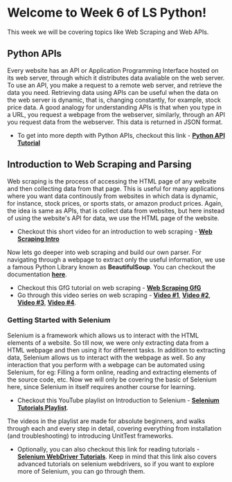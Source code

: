 # Welcome to Week 6 of LS Python!
This week we will be covering topics like Web Scraping and Web APIs. 

## Python APIs
Every website has an API or Application Programming Interface hosted on its web server, through which it distributes data avaliable on the web server. To use an API, you make a request to a remote web server, and retrieve the data you need. Retrieving data using APIs can be useful when the data on the web server is dynamic, that is, changing constantly, for example, stock price data. 
A good analogy for understanding APIs is that when you type in a URL, you request a webpage from the webserver, similarly, through an API you request data from the webserver. This data is returned in JSON format. 
* To get into more depth with Python APIs, checkout this link - **[Python API Tutorial](https://www.dataquest.io/blog/python-api-tutorial/)**


## Introduction to Web Scraping and Parsing
Web scraping is the process of accessing the HTML page of any website and then collecting data from that page. This is useful for many applications where you want data continously from websites in which data is dynamic, for instance, stock prices, or sports stats, or amazon product prices. Again, the idea is same as APIs, that is collect data from websites, but here instead of using the website's API for data, we use the HTML page of the website.
* Checkout this short video for an introduction to web scraping - **[Web Scraping Intro](https://www.youtube.com/watch?v=Ct8Gxo8StBU)**

Now lets go deeper into web scraping and build our own parser. For navigating through a webpage to extract only the useful information, we use a famous Python Library known as **BeautifulSoup**. You can checkout the documentation **[here](http://www.crummy.com/software/BeautifulSoup/)**. 
* Checkout this GfG tutorial on web scraping - **[Web Scraping GfG](https://www.geeksforgeeks.org/implementing-web-scraping-python-beautiful-soup/)**
* Go through this video series on web scraping - **[Video #1](https://www.youtube.com/watch?v=aIPqt-OdmS0)**, **[Video #2](https://www.youtube.com/watch?v=kRDrlvO-Oz0)**, **[Video #3](https://www.youtube.com/watch?v=sAuGH1Kto2I)**, **[Video #4](https://www.youtube.com/watch?v=FSH77vnOGqU)**. 

### Getting Started with Selenium 
Selenium is a framework which allows us to interact with the HTML elements of a website. So till now, we were only extracting data from a HTML webpage and then using it for different tasks. In addition to extracting data, Selenium allows us to interact with the webpage as well. So any interaction that you perform with a webpage can be automated using Selenium, for eg: Filling a form online, reading and extracting elements of the source code, etc. Now we will only be covering the basic of Selenium here, since Selenium in itself requires another course for learning. 
* Checkout this YouTube playlist on Introduction to Selenium - **[Selenium Tutorials Playlist](https://www.youtube.com/playlist?list=PLzMcBGfZo4-n40rB1XaJ0ak1bemvlqumQ)**. 

The videos in the playlist are made for absolute beginners, and walks through each and every step in detail, covering everything from installation (and troubleshooting) to introducing UnitTest frameworks. 
* Optionally, you can also checkout this link for reading tutorials - **[Selenium WebDriver Tutorials](https://www.guru99.com/selenium-tutorial.html)**. Keep in mind that this link also covers advanced tutorials on selenium webdrivers, so if you want to explore more of Selenium, you can go through them. 

